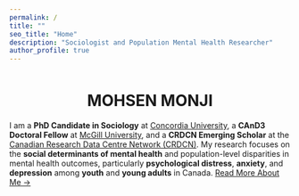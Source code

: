 ```yaml
---
permalink: /
title: ""
seo_title: "Home"
description: "Sociologist and Population Mental Health Researcher"
author_profile: true
---
```



<div style="text-align: center; margin-top: 50px;">
  <h1>MOHSEN MONJI</h1>
  
</div>


I am a **PhD Candidate in Sociology** at [Concordia University](https://www.concordia.ca/artsci/sociology-anthropology.html), a **CAnD3 Doctoral Fellow** at [McGill University](https://www.mcgill.ca/cand3/our-people/fellows-2024-25), and a **CRDCN Emerging Scholar** at the [Canadian Research Data Centre Network (CRDCN)](https://crdcn.ca). My research focuses on the **social determinants of mental health** and population-level disparities in mental health outcomes, particularly **psychological distress**, **anxiety**, and **depression** among **youth** and **young adults** in Canada. [Read More About Me →](/about-me/)
